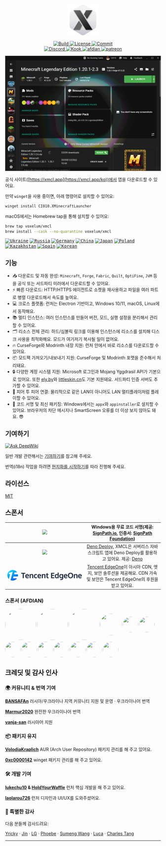 <p align="center">
  <a href="https://xmcl.app" target="_blank">
    <img alt="Logo" width="100" src="https://github.com/Voxelum/x-minecraft-launcher/blob/master/xmcl-electron-app/icons/dark@256x256.png">
  </a>
</p>

<p align="center">
  <a href="https://github.com/Voxelum/x-minecraft-launcher">
    <img src="https://github.com/Voxelum/x-minecraft-launcher/workflows/Build/badge.svg" alt="Build">
  </a>
  <a href="https://github.com/Voxelum/x-minecraft-launcher/blob/master/LICENSE">
    <img src="https://img.shields.io/npm/l/@xmcl/core.svg" alt="License">
  </a>
  <a href="https://conventionalcommits.org">
    <img src="https://img.shields.io/badge/Conventional%20Commits-1.0.0-yellow.svg" alt="Commit">
  </a>
  <br>
  <a href="https://discord.gg/W5XVwYY7GQ">
    <img src="https://discord.com/api/guilds/405213567118213121/widget.png" alt="Discord">
  </a>
  <a href="https://kook.top/gqjSHh">
    <img src="https://img.shields.io/endpoint?url=https://api.xmcl.app/kook-badge" alt="Kook">
  </a>
  <a href="https://afdian.com/@ci010">
    <img src="https://img.shields.io/endpoint?url=https://api.xmcl.app/afdian-badge" alt="afdian">
  </a>
  <a href="https://patreon.com/xmcl">
    <img src="https://img.shields.io/endpoint.svg?url=https%3A%2F%2Fshieldsio-patreon.vercel.app%2Fapi%3Fusername%3Dxmcl%26type%3Dpledges" alt="patreon">
  </a>
</p>

![home](https://raw.githubusercontent.com/Voxelum/xmcl-page/master/.vitepress/theme/assets/home.png)

공식 사이트([https://xmcl.app](https://xmcl.app/ko))에서 앱을 다운로드할 수 있어요.

만약 `winget`을 사용 중이면, 아래 명령어로 설치할 수 있어요:

```bash
winget install CI010.XMinecraftLauncher
```

macOS에서는 Homebrew tap을 통해 설치할 수 있어요:

```bash
brew tap voxelum/xmcl
brew install --cask --no-quarantine voxelum/xmcl
```

<kbd>[<img title="Ukraine" alt="Ukraine" src="https://upload.wikimedia.org/wikipedia/commons/thumb/4/49/Flag_of_Ukraine.svg/1280px-Flag_of_Ukraine.svg.png" width="22">](docs/README.uk.md)</kbd>
<kbd>[<img title="Russia" alt="Russia" src="https://upload.wikimedia.org/wikipedia/commons/thumb/f/f3/Flag_of_Russia.svg/1280px-Flag_of_Russia.svg.png" width="22">](docs/README.ru.md)</kbd>
<kbd>[<img title="Germany" alt="Germany" src="https://upload.wikimedia.org/wikipedia/commons/thumb/b/ba/Flag_of_Germany.svg/2560px-Flag_of_Germany.svg.png" width="22">](docs/README.de.md)</kbd>
<kbd>[<img title="China" alt="China" src="https://upload.wikimedia.org/wikipedia/commons/f/fa/Flag_of_the_People%27s_Republic_of_China.svg" width="22">](docs/README.zh.md)</kbd>
<kbd>[<img title="Japan" alt="Japan" src="https://upload.wikimedia.org/wikipedia/commons/thumb/9/9e/Flag_of_Japan.svg/2560px-Flag_of_Japan.svg.png" width="22">](docs/README.jp.md)</kbd>
<kbd>[<img title="Poland" alt="Poland" src="https://upload.wikimedia.org/wikipedia/commons/1/12/Flag_of_Poland.svg" width="22">](docs/README.pl.md)</kbd>
<kbd>[<img title="Kazakhstan" alt="Kazakhstan" src="https://upload.wikimedia.org/wikipedia/commons/d/d3/Flag_of_Kazakhstan.svg" width="26">](docs/README.kz.md)</kbd>
<kbd>[<img title="Spain" alt="Spain" src="https://upload.wikimedia.org/wikipedia/commons/thumb/9/9a/Flag_of_Spain.svg/1280px-Flag_of_Spain.svg.png" width="22">](docs/README.es.md)</kbd>
<kbd>[<img title="Korean" alt="Korean" src="https://upload.wikimedia.org/wikipedia/commons/thumb/0/09/Flag_of_South_Korea.svg/640px-Flag_of_South_Korea.svg.png" width="22">](docs/README.ko.md)</kbd>


## 기능


- 📥 다운로드 및 자동 완성: `Minecraft`, `Forge`, `Fabric`, `Quilt`, `OptiFine`, `JVM` 등을 공식 또는 서드파티 미러에서 다운로드할 수 있어요.
- ⚡️ 빠른 다운로드: HTTP/HTTPS 에이전트로 소켓을 재사용하고 파일을 여러 파트로 병렬 다운로드해서 속도를 높여요.
- 💻 크로스 플랫폼: 런처는 Electron 기반이고, Windows 10/11, macOS, Linux에서 동작해요.
- 📚 멀티 인스턴스: 여러 인스턴스를 만들어 버전, 모드, 실행 설정을 분리해서 관리할 수 있어요.
- 🗂 리소스 전체 관리: 하드/심볼릭 링크를 이용해 인스턴스에 리소스를 설치해 디스크 사용을 최적화해요. 모드가 여기저기 복사될 일이 없어요.
- 🔥 CurseForge와 Modrinth 내장 지원: 런처 안에서 바로 리소스를 다운로드할 수 있어요.
- 📦 모드팩 가져오기/내보내기 지원: CurseForge 및 Modrinth 포맷을 준수해서 처리돼요.
- 🔒 다양한 계정 시스템 지원: Microsoft 로그인과 Mojang Yggdrasil API가 기본으로 있어요. 또한 [ely.by](https://ely.by/)와 [littleskin.cn](https://littleskin.cn)도 기본 지원돼요. 서드파티 인증 서버도 추가할 수 있어요.
- 🔗 피어 투 피어 연결: 물리적으로 같은 LAN이 아니어도 LAN 멀티플레이처럼 플레이할 수 있어요.
- 🔑 코드 서명 및 최신 패키징: Windows에서는 `appx`와 `appinstaller`로 설치할 수 있어요. 브라우저의 차단 메시지나 SmartScreen 오류를 더 이상 보지 않아도 돼요. 😎

## 기여하기

[![Ask DeepWiki](https://deepwiki.com/badge.svg)](https://deepwiki.com/Voxelum/x-minecraft-launcher)

일반 개발 관련해서는 [기여하기](../contributing/CONTRIBUTING.ko.md)를 참고해 주세요.

번역(i18n) 작업을 하려면 [현지화를 시작하기](https://xmcl.app/ko/guide/i18n)를 따라 진행해 주세요.

## 라이선스

[MIT](LICENSE)

## 스폰서

| [![](https://github.com/DGP-Studio/Snap.Hutao/assets/10614984/73ae8b90-f3c7-4033-b2b7-f4126331ce66)](https://signpath.io/) | Windows용 무료 코드 서명(제공: [SignPath.io](https://signpath.io/), 인증서: [SignPath Foundation](https://signpath.org/)) |
| :----------------------------------------------------------------------------------------------------------------------------: | :--------------------------------------------------------------------------------------: |
| [![](https://deno.com/images/deno_logo_4.gif)](https://deno.com/deploy) | [Deno Deploy](https://deno.com/deploy), XMCL은 서버리스 자바스크립트 앱에 Deno Deploy를 활용하고 있어요. 제공: [Deno](https://deno.com/) |
| [![](assets/EdgeOne.png)](https://edgeone.ai/) | [Tencent EdgeOne](https://edgeone.ai/)이 아시아 CDN, 엣지, 보안 솔루션을 제공해요. CDN 가속 및 보안은 Tencent EdgeOne의 후원을 받고 있어요. |

### 스폰서 (AFDIAN)

<!-- afdian-start -->
<div style="display: flex; align-items: center; justify-items:center; gap: 0.2em; flex-wrap: wrap;">
<a title="爱发电用户_9d663: ￥390.00" href="https://afdian.com/u/9d663ec6fb6711ec9ace52540025c377"> <img width="100" height="100" style="border-radius: 100%" src="https://pic1.afdiancdn.com/default/avatar/avatar-purple.png?imageView2/1/"> </a>
<a title="爱发电用户_19e29: ￥300.00" href="https://afdian.com/u/19e292c21a1d11ee929a52540025c377"> <img width="100" height="100" style="border-radius: 100%" src="https://pic1.afdiancdn.com/default/avatar/avatar-purple.png?imageView2/1/"> </a>
<a title="ahdg: ￥180.00" href="https://afdian.com/u/dd9058ce20df11eba5c052540025c377"> <img width="100" height="100" style="border-radius: 100%" src="https://pic1.afdiancdn.com/user/dd9058ce20df11eba5c052540025c377/avatar/0c776e6de1b1027e951c6d94919eb781_w1280_h1024_s364.jpg"> </a>
<a title="Kandk: ￥30.00" href="https://afdian.com/u/404b86a078e111ecab3652540025c377"> <img width="70" height="70" style="border-radius: 100%" src="https://pic1.afdiancdn.com/user/404b86a078e111ecab3652540025c377/avatar/dfa3b35a696d8d8af5425dd400d68a8d_w607_h527_s432.png"> </a>
<a title="白雨 楠: ￥30.00" href="https://afdian.com/u/7f6ad7161b3e11eb8d0e52540025c377"> <img width="50" height="50" style="border-radius: 100%" src="https://pic1.afdiancdn.com/user/7f6ad7161b3e11eb8d0e52540025c377/avatar/1fa3b75648a15aea8da202c6108d659b_w1153_h1153_s319.jpeg"> </a>
<a title="圣剑: ￥30.00" href="https://afdian.com/u/ef50bc78b3d911ecb85352540025c377"> <img width="50" height="50" style="border-radius: 100%" src="https://pic1.afdiancdn.com/user/user_upload_osl/8a1c4eb2e580b4b8b463ceb2114b6381_w132_h132_s3.jpeg"> </a>
<a title="同谋者: ￥30.00" href="https://afdian.com/u/7c3c65dc004a11eb9a6052540025c377"> <img width="50" height="50" style="border-radius: 100%" src="https://pic1.afdiancdn.com/default/avatar/avatar-blue.png"> </a>
<a title="染川瞳: ￥5.00" href="https://afdian.com/u/89b1218c86e011eaa4d152540025c377"> <img width="50" height="50" style="border-radius: 100%" src="https://pic1.afdiancdn.com/user/89b1218c86e011eaa4d152540025c377/avatar/9bf08f81d231f3054c98f9e5c1c8ce40_w640_h640_s57.jpg"> </a>
<a title="爱发电用户_CvQb: ￥5.00" href="https://afdian.com/u/177bea3cf47211ec990352540025c377"> <img width="50" height="50" style="border-radius: 100%" src="https://pic1.afdiancdn.com/default/avatar/avatar-purple.png"> </a>
<a title="水合: ￥5.00" href="https://afdian.com/u/039508f2b17d11ebad1052540025c377"> <img width="50" height="50" style="border-radius: 100%" src="https://pic1.afdiancdn.com/default/avatar/avatar-orange.png"> </a>
<a title="爱发电用户_0c5c8: ￥5.00" href="https://afdian.com/u/0c5c865e08ee11ecba1352540025c377"> <img width="50" height="50" style="border-radius: 100%" src="https://pic1.afdiancdn.com/default/avatar/avatar-purple.png?imageView2/1/"> </a>
<a title="DIO: ￥5.00" href="https://afdian.com/u/7ac297b4722211eab4a752540025c377"> <img width="50" height="50" style="border-radius: 100%" src="https://pic1.afdiancdn.com/default/avatar/avatar-purple.png"> </a>
<a title="爱发电用户_DJpu: ￥5.00" href="https://afdian.com/u/8c23a236cf7311ec9c3452540025c377"> <img width="50" height="50" style="border-radius: 100%" src="https://pic1.afdiancdn.com/default/avatar/avatar-purple.png"> </a>
</div>
<!-- afdian-end -->

## 크레딧 및 감사 인사

### 🌍 커뮤니티 & 번역 기여

**[BANSAFAn](https://github.com/BANSAFAn)**
러시아/우크라이나 지역 커뮤니티 지원 및 운영 · 우크라이나어 번역

**[Marmur2020](https://github.com/Marmur2020)**
완전한 우크라이나어 번역

**[vanja-san](https://github.com/vanja-san)**
러시아어 지원

### 📦 패키지 유지

**[VolodiaKraplich](https://github.com/VolodiaKraplich)**
AUR (Arch User Repository) 패키지 관리를 해 주고 있어요.

**[0xc0000142](https://github.com/0xc0000142)**
winget 패키지 관리를 해 주고 있어요.

### 🛠️ 개발 기여

**[lukechu10](https://github.com/lukechu10) & [HoldYourWaffle](https://github.com/HoldYourWaffle)**
런처 핵심 개발을 해 주고 있어요.

**[laolarou726](https://github.com/laolarou726)**
런처 디자인과 UI/UX를 도와주셨어요.

### 💙 특별한 감사

다음 분들께 감사드려요:

[Yricky](https://github.com/Yricky) · [Jin](https://github.com/Indexyz) · [LG](https://github.com/LasmGratel) · [Phoebe](https://github.com/PhoebezZ) · [Sumeng Wang](https://github.com/darkkingwsm) · [Luca](https://github.com/LucaIsGenius) · [Charles Tang](https://github.com/CharlesQT)

---

